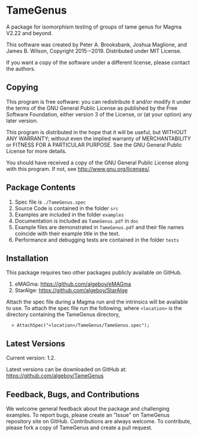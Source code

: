 # TameGenus

A package for isomorphism testing of groups of tame genus for Magma V2.22 and 
beyond. 

This software was created by Peter A. Brooksbank, Joshua Maglione, and James B. 
Wilson, Copyright 2015--2019. Distributed under MIT License.

If you want a copy of the software under a different license, please contact the
authors. 


## Copying 

This program is free software: you can redistribute it and/or modify it 
under the terms of the GNU General Public License as published by the Free Software Foundation, either version 3 of the License, or (at your option) any later version.

This program is distributed in the hope that it will be useful, but WITHOUT 
ANY WARRANTY; without even the implied warranty of MERCHANTABILITY or FITNESS FOR A PARTICULAR PURPOSE. See the GNU General Public License for more details.

You should have received a copy of the GNU General Public License along with this program. If not, see <http://www.gnu.org/licenses/>.


## Package Contents 

  1. Spec file is `./TameGenus.spec`
  2. Source Code is contained in the folder `src`
  3. Examples are included in the folder `examples`
  4. Documentation is included as `TameGenus.pdf` in `doc`
  5. Example files are demonstrated in `TameGenus.pdf` and their file names 
     coincide with their example title in the text.
  6. Performance and debugging tests are contained in the folder `tests`


## Installation 

This package requires two other packages publicly available on GitHub.
  
  1. eMAGma: <https://github.com/algeboy/eMAGma>
  2. StarAlge: <https://github.com/algeboy/StarAlge>
  
  Attach the spec file during a Magma run and the intrinsics will be available to use.  To attach the spec file run the following, where `<location>` is the directory containing the TameGenus directory,

```
  > AttachSpec("<location>/TameGenus/TameGenus.spec");
```


## Latest Versions 

Current version: 1.2.

Latest versions can be downloaded on GitHub at:
  <https://github.com/algeboy/TameGenus>


## Feedback, Bugs, and Contributions 

We welcome general feedback about the package and challenging examples. To report bugs, please create an "Issue" on TameGenus repository site on GitHub. Contributions are always welcome. To contribute, please fork a copy of TameGenus and create a pull request.
